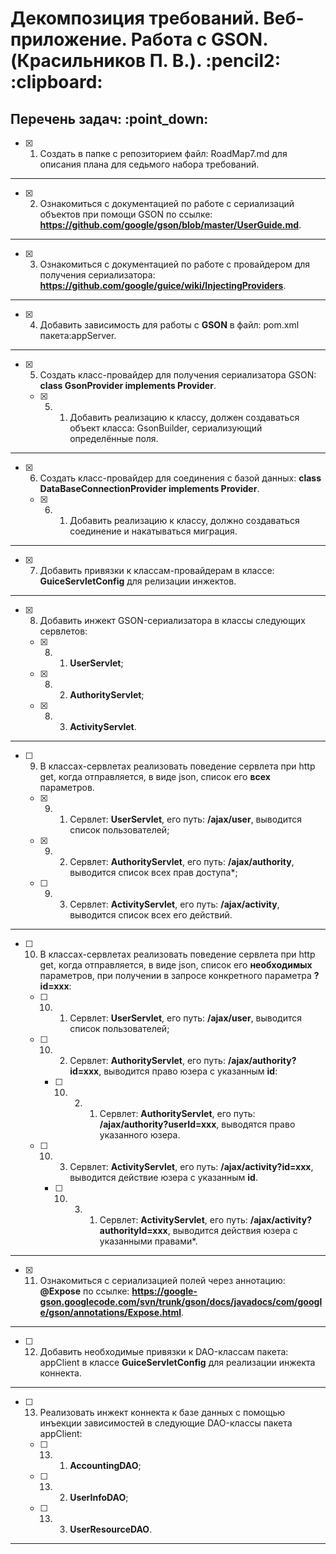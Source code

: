 <h1>Декомпозиция требований. Веб-приложение. Работа с GSON. (Красильников П. В.). :pencil2: :clipboard:</h1>
<h2>Перечень задач: :point_down:</h2>

  - [x] 1. Создать в папке с репозиторием файл: RoadMap7.md для описания плана для седьмого набора требований.

<hr>

  - [x] 2. Ознакомиться с документацией по работе с сериализаций объектов при помощи GSON по ссылке: **https://github.com/google/gson/blob/master/UserGuide.md**.

<hr>

  - [x] 3. Ознакомиться с документацией по работе с провайдером для получения сериализатора: **https://github.com/google/guice/wiki/InjectingProviders**.

<hr>

  - [x] 4. Добавить зависимость для работы с **GSON** в файл: pom.xml пакета:appServer.

<hr>

  - [x] 5. Создать класс-провайдер для получения сериализатора GSON: **class GsonProvider implements Provider<Gson>**.

    - [x] 5. 1. Добавить реализацию к классу, должен создаваться объект класса: GsonBuilder, сериализующий определённые поля.

<hr>

  - [x] 6. Создать класс-провайдер для cоединения с базой данных: **class DataBaseConnectionProvider implements Provider<Connection>**.

     - [x] 6. 1. Добавить реализацию к классу, должно создаваться соединение и накатываться миграция.

<hr>

  - [x] 7. Добавить привязки к классам-провайдерам в классе: **GuiceServletConfig** для релизации инжектов.

<hr>

  - [x] 8. Добавить инжект GSON-сериализатора в классы следующих сервлетов:

    - [x] 8. 1. **UserServlet**;

    - [x] 8. 2. **AuthorityServlet**;

    - [x] 8. 3. **ActivityServlet**.

<hr>

  - [ ] 9. В классах-сервлетах реализовать поведение сервлета при http get, когда отправляется, в виде json, список его **всех** параметров.

    - [x] 9. 1. Сервлет: **UserServlet**, его путь: **/ajax/user**, выводится список пользователей;

    - [x] 9. 2. Сервлет: **AuthorityServlet**, его путь: **/ajax/authority**, выводится список всех прав доступа*;

    - [ ] 9. 3. Сервлет: **ActivityServlet**, его путь: **/ajax/activity**, выводится список всех его действий.

<hr>

  - [ ] 10. В классах-сервлетах реализовать поведение сервлета при http get, когда отправляется, в виде json, список его **необходимых** параметров, при получении в запросе конкретного параметра **?id=xxx**:

    - [ ] 10. 1. Сервлет: **UserServlet**, его путь: **/ajax/user**, выводится список пользователей;

    - [ ] 10. 2. Сервлет: **AuthorityServlet**, его путь: **/ajax/authority?id=xxx**, выводится право юзера с указанным **id**:

        - [ ] 10. 2. 1. Сервлет: **AuthorityServlet**, его путь: **/ajax/authority?userId=xxx**, выводятся право указанного юзера.

    - [ ] 10. 3. Сервлет: **ActivityServlet**, его путь: **/ajax/activity?id=xxx**, выводится действие юзера с указанным **id**.

        - [ ] 10. 3. 1. Сервлет: **ActivityServlet**, его путь: **/ajax/activity?authorityId=xxx**, выводится действия юзера с указанными правами*.

<hr>

  - [x] 11. Ознакомиться с сериализацией полей через аннотацию: **@Expose** по ссылке: **https://google-gson.googlecode.com/svn/trunk/gson/docs/javadocs/com/google/gson/annotations/Expose.html**.

<hr>

  - [ ] 12. Добавить необходимые привязки к DAO-классам пакета: appClient в классе **GuiceServletConfig**
  для реализации инжекта коннекта.

<hr>

  - [ ] 13. Реализовать инжект коннекта к базе данных с помощью инъекции зависимостей в следующие DAO-классы пакета appClient:

    - [ ] 13. 1. **AccountingDAO**;

    - [ ] 13. 2. **UserInfoDAO**;

    - [ ] 13. 3. **UserResourceDAO**.

<hr>